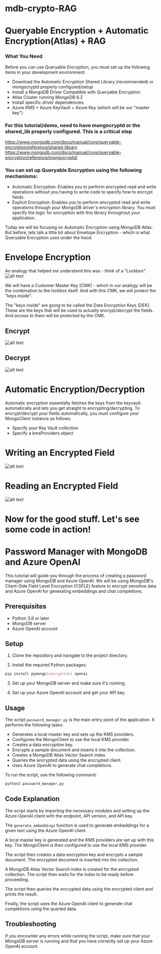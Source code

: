 # mdb-crypto-RAG

# Queryable Encryption + Automatic Encryption(Atlas) + RAG

### What You Need
Before you can use Queryable Encryption, you must set up the following items in your development environment:

- Download the Automatic Encryption Shared Library (recommended) or mongocryptd properly configured/setup
- Install a MongoDB Driver Compatible with Queryable Encryption
- Atlas Cluster running MongoDB 6.2
- Install specific driver dependencies.
- Azure KMS + Azure KeyVault + Azure Key (which will be our "master key")

### For this tutorial/demo, need to have mongocryptd or the shared_lib properly configured. This is a critical step
https://www.mongodb.com/docs/manual/core/queryable-encryption/reference/shared-library
https://www.mongodb.com/docs/manual/core/queryable-encryption/reference/mongocryptd/

### You can set up Queryable Encryption using the following mechanisms:
- Automatic Encryption: Enables you to perform encrypted read and write operations without you having to write code to specify how to encrypt fields.
- Explicit Encryption: Enables you to perform encrypted read and write operations through your MongoDB driver's encryption library. You must specify the logic for encryption with this library throughout your application.

Today we will be focusing on Automatic Encryption using MongoDB Atlas. But before, lets talk a little bit about Envelope Encryption - which is what Queryable Encryption uses under the hood.

# Envelope Encryption
An analogy that helped me understand this was - think of a "Lockbox".
![alt text](https://ae01.alicdn.com/kf/H9e2485b079db4fe2abe2d8b5a7884a7bO/Key-Lock-Box-Combination-Lockbox-with-Code-for-House-Key-Storage-Combo-Door-Locker.jpg_.webp "Title")

We will have a Customer Master Key (CMK) - which in our analogy will be the combination to the lockbox itself.
And with this CMK, we will protect the "keys inside".

The "keys inside" are going to be called the Data Encryption Keys (DEK). These are the keys that will be used to actually encrypt/decrypt the fields. And access to them will be protected by the CMK.

## Encrypt
![alt text](https://rockelitix-ituwr.mongodbstitch.com/imageedit_4_9354567901.png "Title")

## Decrypt
![alt text](https://rockelitix-ituwr.mongodbstitch.com/imageedit_5_5000319473.png "Title")



# Automatic Encryption/Decryption
Automatic encryption essentially fetches the keys from the keyvault automatically and lets you get straight to encrypting/decrypting.
To encrypt/decrypt your fields automatically, you must configure your MongoClient instance as follows:
- Specify your Key Vault collection
- Specify a kmsProviders object

# Writing an Encrypted Field
![alt text](https://www.mongodb.com/docs/manual/images/CSFLE_Write_Encrypted_Data.png "Title")

# Reading an Encrypted Field
![alt text](https://www.mongodb.com/docs/manual/images/CSFLE_Read_Encrypted_Data.png "Title")

# Now for the good stuff. Let's see some code in action!

# Password Manager with MongoDB and Azure OpenAI

This tutorial will guide you through the process of creating a password manager using MongoDB and Azure OpenAI. We will be using MongoDB's Client-Side Field Level Encryption (CSFLE) feature to encrypt sensitive data and Azure OpenAI for generating embeddings and chat completions.

## Prerequisites

- Python 3.6 or later
- MongoDB server
- Azure OpenAI account

## Setup

1. Clone the repository and navigate to the project directory.

2. Install the required Python packages:

```bash
pip install pymongo[encryption] openai
```

3. Set up your MongoDB server and make sure it's running.

4. Set up your Azure OpenAI account and get your API key.

## Usage

The script `password_manager.py` is the main entry point of the application. It performs the following tasks:

- Generates a local master key and sets up the KMS providers.
- Configures the MongoClient to use the local KMS provider.
- Creates a data encryption key.
- Encrypts a sample document and inserts it into the collection.
- Creates a MongoDB Atlas Vector Search index.
- Queries the encrypted data using the encrypted client.
- Uses Azure OpenAI to generate chat completions.

To run the script, use the following command:

```bash
python3 password_manager.py
```

## Code Explanation

The script starts by importing the necessary modules and setting up the Azure OpenAI client with the endpoint, API version, and API key.

The `generate_embeddings` function is used to generate embeddings for a given text using the Azure OpenAI client.

A local master key is generated and the KMS providers are set up with this key. The MongoClient is then configured to use the local KMS provider.

The script then creates a data encryption key and encrypts a sample document. The encrypted document is inserted into the collection.

A MongoDB Atlas Vector Search index is created for the encrypted collection. The script then waits for the index to be ready before proceeding.

The script then queries the encrypted data using the encrypted client and prints the result.

Finally, the script uses the Azure OpenAI client to generate chat completions using the queried data.

## Troubleshooting

If you encounter any errors while running the script, make sure that your MongoDB server is running and that you have correctly set up your Azure OpenAI account.
